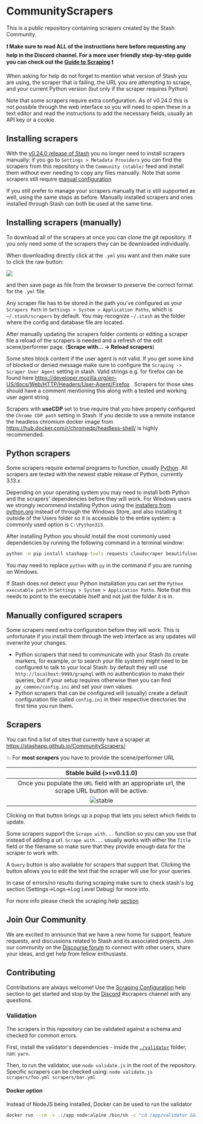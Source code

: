# CommunityScrapers

This is a public repository containing scrapers created by the Stash Community.

**:exclamation: Make sure to read ALL of the instructions here before requesting any help in the Discord channel. For a more user friendly step-by-step guide you can check out the [Guide to Scraping](https://docs.stashapp.cc/beginner-guides/guide-to-scraping/) :exclamation:**

When asking for help do not forget to mention what version of Stash you are using, the scraper that is failing, the URL you are attempting to scrape, and your current Python version (but only if the scraper requires Python)

Note that some scrapers require extra configuration. As of v0.24.0 this is not possible through the web interface so you will need to open these in a text editor and read the instructions to add the necessary fields, usually an API key or a cookie.

## Installing scrapers

With the [v0.24.0 release of Stash](https://github.com/stashapp/stash/releases/tag/v0.24.0) you no longer need to install scrapers manually: if you go to `Settings > Metadata Providers` you can find the scrapers from this repository in the `Community (stable)` feed and install them without ever needing to copy any files manually. Note that some scrapers still require [manual configuration](#manually-configured-scrapers)

If you still prefer to manage your scrapers manually that is still supported as well, using the same steps as before. Manually installed scrapers and ones installed through Stash can both be used at the same time.

## Installing scrapers (manually)

To download all of the scrapers at once you can clone the git repository. If you only need some of the scrapers they can be downloaded individually.

When downloading directly click at the `.yml` you want and then make sure to click the raw button:

![](https://user-images.githubusercontent.com/1358708/82524777-cd4cfe80-9afd-11ea-808d-5ea7bf26704f.jpg)

and then save page as file from the browser to preserve the correct format for the `.yml` file.

Any scraper file has to be stored in the path you've configured as your `Scrapers Path` in `Settings > System > Application Paths`, which is `~/.stash/scrapers` by default. You may recognize `~/.stash` as the folder where the config and database file are located.

After manually updating the scrapers folder contents or editing a scraper file a reload of the scrapers is needed and a refresh of the edit scene/performer page. (**Scrape with... -> Reload scrapers**)

Some sites block content if the user agent is not valid. If you get some kind of blocked or denied message make sure to configure the `Scraping ->
Scraper User Agent` setting in stash. Valid strings e.g. for firefox can be found here https://developer.mozilla.org/en-US/docs/Web/HTTP/Headers/User-Agent/Firefox . Scrapers for those sites should have a comment mentioning this along with a tested and working user agent string

Scrapers with **useCDP** set to true require that you have properly configured the `Chrome CDP path` setting in Stash. If you decide to use a remote instance the headless chromium docker image from https://hub.docker.com/r/chromedp/headless-shell/ is highly recommended.

## Python scrapers

Some scrapers require external programs to function, usually [Python](https://www.python.org/). All scrapers are tested with the newest stable release of Python, currently 3.13.x

Depending on your operating system you may need to install both Python and the scrapers' dependencies before they will work. For Windows users we strongly recommend installing Python using the [installers from python.org](https://www.python.org/downloads/) instead of through the Windows Store, and also installing it outside of the Users folder so it is accessible to the entire system: a commonly used option is `C:\Python313`.

After installing Python you should install the most commonly used dependencies by running the following command in a terminal window:

```cmd
python -m pip install stashapp-tools requests cloudscraper beautifulsoup4 lxml
```

You may need to replace `python` with `py` in the command if you are running on Windows.

If Stash does not detect your Python installation you can set the `Python executable path` in `Settings > System > Application Paths`. Note that this needs to point to the executable itself and not just the folder it is in.

## Manually configured scrapers

Some scrapers need extra configuration before they will work. This is unfortunate if you install them through the web interface as any updates will overwrite your changes.

- Python scrapers that need to communicate with your Stash (to create markers, for example, or to search your file system) _might_ need to be configured to talk to your local Stash: by default they will use `http://localhost:9999/graphql` with no authentication to make their queries, but if your setup requires otherwise then you can find `py_common/config.ini` and set your own values.
- Python scrapers that can be configured will (usually) create a default configuration file called `config.ini` in their respective directories the first time you run them.

## Scrapers

You can find a list of sites that currently have a scraper at https://stashapp.github.io/CommunityScrapers/

:boom: For **most scrapers** you have to provide the scene/performer URL

|                                             Stable build (>=v0.11.0)                                             |
| :--------------------------------------------------------------------------------------------------------------: |
|         Once you populate the `URL` field with an appropriate url, the scrape URL button will be active.         |
| ![stable](https://user-images.githubusercontent.com/23707269/139529970-d2966ae0-ae51-4e73-8f7c-d14844b90691.png) |

Clicking on that button brings up a popup that lets you select which fields to update.

Some scrapers support the `Scrape with...` function so you can you use that instead of adding a url. `Scrape with...` usually works with either the `Title` field or the filename so make sure that they provide enough data for the scraper to work with.

A `Query` button is also available for scrapers that support that. Clicking the button allows you to edit the text that the scraper will use for your queries.

In case of errors/no results during scraping make sure to check stash's log section (Settings->Logs->Log Level Debug) for more info.

For more info please check the scraping help [section](https://github.com/stashapp/stash/blob/develop/ui/v2.5/src/docs/en/Manual/Scraping.md)

## Join Our Community

We are excited to announce that we have a new home for support, feature requests, and discussions related to Stash and its associated projects. Join our community on the [Discourse forum](https://discourse.stashapp.cc) to connect with other users, share your ideas, and get help from fellow enthusiasts.

## Contributing

Contributions are always welcome! Use the [Scraping Configuration](https://github.com/stashapp/stash/blob/develop/ui/v2.5/src/docs/en/Manual/ScraperDevelopment.md) help section to get started and stop by the [Discord](https://discord.gg/2TsNFKt) #scrapers channel with any questions.

### Validation

The scrapers in this repository can be validated against a schema and checked for common errors.

First, install the validator's dependencies - inside the [`./validator`](./validator) folder, run: `yarn`.

Then, to run the validator, use `node validate.js` in the root of the repository.  
Specific scrapers can be checked using: `node validate.js scrapers/foo.yml scrapers/bar.yml`

#### Docker option
Instead of NodeJS being installed, Docker can be used to run the validator

```bash
docker run --rm -v .:/app node:alpine /bin/sh -c "cd /app/validator && yarn install --silent && cd .. && node validate.js --ci"
```
